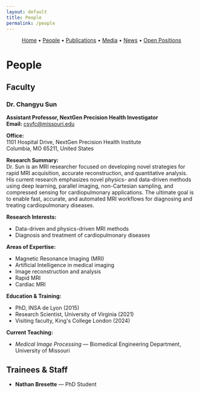 ```yaml
---
layout: default
title: People
permalink: /people
---
```


<!-- Simple nav -->
<p align="center">
  <a href="{{ site.baseurl }}/">Home</a> •
  <a href="{{ site.baseurl }}/people">People</a> •
  <a href="{{ site.baseurl }}/publications">Publications</a> •
  <a href="{{ site.baseurl }}/media">Media</a> •
  <a href="{{ site.baseurl }}/news">News</a> •
  <a href="{{ site.baseurl }}/positions">Open Positions</a>
</p>

# People

## Faculty
### Dr. Changyu Sun  
**Assistant Professor, NextGen Precision Health Investigator**  
**Email:** [csyfc@missouri.edu](mailto:csyfc@missouri.edu)  

**Office:**  
1101 Hospital Drive, NextGen Precision Health Institute  
Columbia, MO 65211, United States  

**Research Summary:**  
Dr. Sun is an MRI researcher focused on developing novel strategies for rapid MRI acquisition, accurate reconstruction, and quantitative analysis. His current research emphasizes novel physics- and data-driven methods using deep learning, parallel imaging, non-Cartesian sampling, and compressed sensing for cardiopulmonary applications. The ultimate goal is to enable fast, accurate, and automated MRI workflows for diagnosing and treating cardiopulmonary diseases.

**Research Interests:**  
- Data-driven and physics-driven MRI methods  
- Diagnosis and treatment of cardiopulmonary diseases  

**Areas of Expertise:**  
- Magnetic Resonance Imaging (MRI)  
- Artificial Intelligence in medical imaging  
- Image reconstruction and analysis  
- Rapid MRI  
- Cardiac MRI  

**Education & Training:**  
- PhD, INSA de Lyon (2015)
- Research Scientist, University of Virginia (2021)
- Visiting faculty, King's College London (2024)
  
**Current Teaching:**  
- *Medical Image Processing* — Biomedical Engineering Department, University of Missouri
  
## Trainees & Staff
- **Nathan Bresette** — PhD Student

